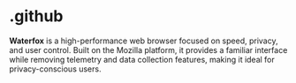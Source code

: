 # .github
**Waterfox** is a high-performance web browser focused on speed, privacy, and user control. Built on the Mozilla platform, it provides a familiar interface while removing telemetry and data collection features, making it ideal for privacy-conscious users.
